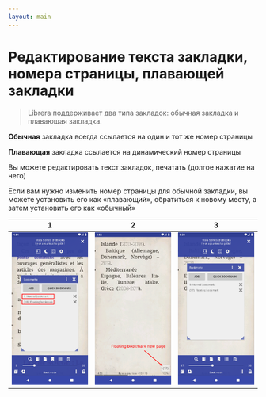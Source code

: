 ```yaml
---
layout: main
---
```


# Редактирование текста закладки, номера страницы, плавающей закладки

> Librera поддерживает два типа закладок: обычная закладка и плавающая закладка.

**Обычная** закладка всегда ссылается на один и тот же номер страницы

**Плавающая** закладка ссылается на динамический номер страницы

Вы можете редактировать текст закладок, печатать (долгое нажатие на него)

Если вам нужно изменить номер страницы для обычной закладки, вы можете установить его как «плавающий», обратиться к новому месту, а затем установить его как «обычный»



|1|2|3|
|-|-|-|
|![](1.png)|![](2.png)|![](3.png)|


